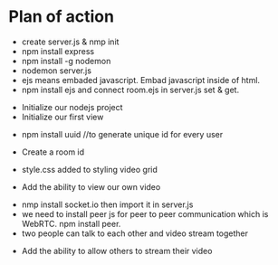 # Plan of action

- create server.js & nmp init
- npm install express
- npm install -g nodemon
- nodemon server.js
- ejs means embaded javascript. Embad javascript inside of html.
- npm install ejs and connect room.ejs in server.js set & get.

* Initialize our nodejs project <done/>
* Initialize our first view <done/>

- npm install uuid //to generate unique id for every user

* Create a room id <done/>

- style.css added to styling video grid

* Add the ability to view our own video <done/>

- nmp install socket.io then import it in server.js
- we need to install peer js for peer to peer communication which is WebRTC. npm install peer.
- two people can talk to each other and video stream together

* Add the ability to allow others to stream their video <done/>
